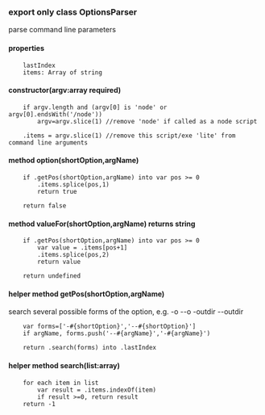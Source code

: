 
### export only class OptionsParser
parse command line parameters

#### properties
        lastIndex
        items: Array of string

#### constructor(argv:array required)

        if argv.length and (argv[0] is 'node' or argv[0].endsWith('/node'))
            argv=argv.slice(1) //remove 'node' if called as a node script

        .items = argv.slice(1) //remove this script/exe 'lite' from command line arguments

#### method option(shortOption,argName)
        
        if .getPos(shortOption,argName) into var pos >= 0
            .items.splice(pos,1)
            return true
        
        return false

#### method valueFor(shortOption,argName) returns string
        
        if .getPos(shortOption,argName) into var pos >= 0
            var value = .items[pos+1]
            .items.splice(pos,2)
            return value
        
        return undefined

#### helper method getPos(shortOption,argName)

search several possible forms of the option, e.g. -o --o -outdir --outdir

        var forms=['-#{shortOption}','--#{shortOption}']
        if argName, forms.push('--#{argName}','-#{argName}')

        return .search(forms) into .lastIndex

#### helper method search(list:array)
        for each item in list
            var result = .items.indexOf(item)
            if result >=0, return result
        return -1
